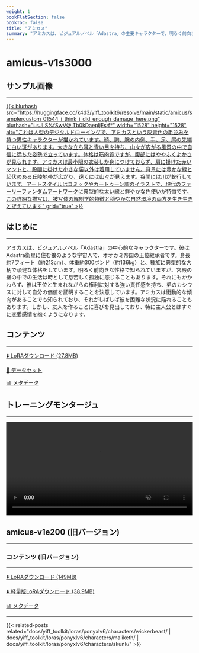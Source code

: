 ```yaml
---
weight: 1
bookFlatSection: false
bookToC: false
title: "アミカス"
summary: "アミカスは、ビジュアルノベル「Adastra」の主要キャラクターで、明るく前向きなオオカミとして描かれ、主人公の恋愛対象であり、オオカミ帝国の王位継承者です。"
---
```


<!--markdownlint-disable MD025 MD033 -->

# amicus-v1s3000

## サンプル画像

---

<a href="https://huggingface.co/k4d3/yiff_toolkit6/resolve/main/static/amicus/samplercustom_01544_i_think_i_did_enough_damage_here.png">
    {{< blurhash
    src="https://huggingface.co/k4d3/yiff_toolkit6/resolve/main/static/amicus/samplercustom_01544_i_think_i_did_enough_damage_here.png"
    blurhash="LsJIIS%fSwV@.Tb0kDaepIjEs;f*"
    width="1528"
    height="1528"
    alt="これは人型のデジタルドローイングで、アミカスという灰青色の毛並みを持つ男性キャラクターが描かれています。顔、胸、腕の内側、手、足、尾の先端に白い斑があります。大きな立ち耳と青い目を持ち、山々が広がる風景の中で自信に満ちた姿勢で立っています。体格は筋肉質ですが、腹部にはややふくよかさが見られます。アミカスは最小限の衣装しか身につけておらず、肩に掛けた赤いマントと、股間に掛けた小さな袋以外は着用していません。背景には豊かな緑と起伏のある丘陵地帯が広がり、遠くには山々が見えます。谷間には川が蛇行しています。アートスタイルはコミックやカートゥーン調のイラストで、現代のファーリーファンダムアートワークに典型的な太い線と鮮やかな色使いが特徴です。この詳細な描写は、被写体の解剖学的特徴と穏やかな自然環境の両方を生き生きと捉えています"
    grid="true"
    >}}
</a>

## はじめに

---

アミカスは、ビジュアルノベル「Adastra」の中心的なキャラクターです。彼はAdastra衛星に住む狼のような宇宙人で、オオカミ帝国の王位継承者です。身長約7フィート（約213cm）、体重約300ポンド（約136kg）と、種族に典型的な大柄で頑健な体格をしています。明るく前向きな性格で知られていますが、宮殿の壁の中での生活は時として息苦しく孤独に感じることもあります。それにもかかわらず、彼は王位と生まれながらの権利に対する強い責任感を持ち、弟のカシウスに対して自分の価値を証明することを決意しています。アミカスは衝動的な傾向があることでも知られており、それがしばしば彼を困難な状況に陥れることもあります。しかし、友人を作ることに喜びを見出しており、特に主人公とはすぐに恋愛感情を抱くようになります。

## コンテンツ

---

[⬇️ LoRAダウンロード (27.8MB)](https://huggingface.co/k4d3/yiff_toolkit6/resolve/main/amicus-v1s3000.safetensors)

[📐 データセット](https://huggingface.co/datasets/k4d3/amicus)

[📊 メタデータ](https://huggingface.co/k4d3/yiff_toolkit6/resolve/main/amicus-v1s3000.json)

## トレーニングモンタージュ

---

<div style="text-align: center;">
    <video style="width: 100%;" autoplay loop muted playsinline>
        <source src="https://huggingface.co/k4d3/yiff_toolkit6/resolve/main/static/amicus/sample_sample00.mp4" type="video/mp4">
        お使いのブラウザは動画タグをサポートしていません。
    </video>
</div>

## amicus-v1e200 (旧バージョン)

---

### コンテンツ (旧バージョン)

---

[⬇️ LoRAダウンロード (149MB)](https://huggingface.co/k4d3/yiff_toolkit/resolve/main/ponyxl_loras/amicus-v1e200.safetensors?download=true)

[⬇️ 軽量版LoRAダウンロード (38.9MB)](https://huggingface.co/k4d3/yiff_toolkit/resolve/main/ponyxl_loras_shrunk_2/amicus-v1e200_frockpt1_th-3.55.safetensors?download=true)

[📊 メタデータ](https://huggingface.co/k4d3/yiff_toolkit/raw/main/ponyxl_loras/amicus-v1e200.json)

---

{{< related-posts related="docs/yiff_toolkit/loras/ponyxlv6/characters/wickerbeast/ | docs/yiff_toolkit/loras/ponyxlv6/characters/maliketh/ | docs/yiff_toolkit/loras/ponyxlv6/characters/skunk/" >}}
